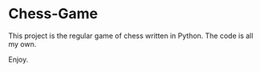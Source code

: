 # Chess-Game

This project is the regular game of chess written in Python.
The code is all my own.

Enjoy.
